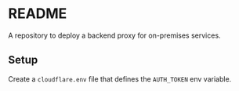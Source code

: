 # README
A repository to deploy a backend proxy for on-premises services.

## Setup
Create a `cloudflare.env` file that defines the `AUTH_TOKEN` env variable.
